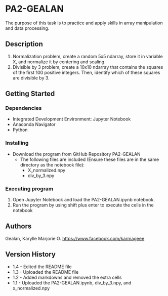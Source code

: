 # PA2-GEALAN

The purpose of this task is to practice and apply skills in array manipulation and data processing.

## Description

1. Normalization problem, create a random 5x5 ndarray, store it in variable X, and normalize it by centering and scaling.
2. Divisible by 3 problem, create a 10x10 ndarray that contains the squares of the first 100 positive integers. Then, identify which of these squares are divisible by 3.

## Getting Started

### Dependencies

- Integrated Development Environment: Jupyter Notebook
- Anaconda Navigator
- Python

### Installing

- Download the program from GitHub Repository PA2-GEALAN
  - The following files are included (Ensure these files are in the same directory as the notebook file):
      - X_normalized.npy
      - div_by_3.npy

### Executing program

1. Open Jupyter Notebook and load the PA2-GEALAN.ipynb notebook.
2. Run the program by using shift plus enter to execute the cells in the notebook

## Authors

Gealan, Karylle Marjorie O. https://www.facebook.com/karmageee

## Version History

- 1.4 -  Edited the README file
- 1.3 -  Uploaded the README file
- 1.2 -  Added markdowns and removed the extra cells
- 1.1 -  Uploaded the PA2-GEALAN.ipynb, div_by_3.npy, and x_normalized.npy
